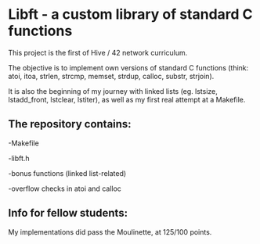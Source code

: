 # Libft - a custom library of standard C functions

This project is the first of Hive / 42 network curriculum.

The objective is to implement own versions of standard C functions (think: atoi, itoa, strlen, strcmp, memset, strdup, calloc, substr, strjoin).

It is also the beginning of my journey with linked lists (eg. lstsize, lstadd_front, lstclear, lstiter), as well as my first real attempt at a Makefile.

## The repository contains:
-Makefile

-libft.h

-bonus functions (linked list-related)

-overflow checks in atoi and calloc

## Info for fellow students:
My implementations did pass the Moulinette, at 125/100 points.

